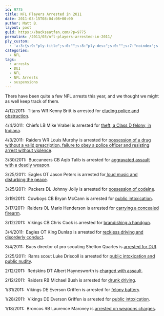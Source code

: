 ```yaml
---
id: 9775
title: NFL Players Arrested in 2011
date: 2011-03-15T08:04:08+00:00
author: Matt B.
layout: post
guid: https://backseatfan.com/?p=9775
permalink: /2011/03/nfl-players-arrested-in-2011/
ply_custom:
  - 'a:3:{s:9:"ply-title";s:0:"";s:8:"ply-desc";s:0:"";s:7:"noindex";s:0:"";}'
categories:
  - NFL
tags:
  - arrests
  - DUI
  - NFL
  - NFL Arrests
  - suspensions
---
```


<div class="entry">
  <p>
    There have been quite a few NFL arrests this year, and we thought we might as well keep track of them.
  </p>

  <p>
    4/12/2011:  Titans WR Kenny Britt is arrested for <a href="http://msn.foxsports.com/nfl/story/kenny-britt-police-chase-tennessee-titans-arrested-041211">eluding police and obstruction</a>.
  </p>

  <p>
    4/4/2011:  Chiefs LB Mike Vrabel is arrested for <a href="http://content.usatoday.com/communities/thehuddle/post/2011/04/mike-vrabel-arrested-for-alleged-theft-calls-it-misunderstanding/1">theft, a Class D felony, in Indiana</a>.
  </p>

  <p>
    4/3/2011:  Raiders WR Louis Murphy is arrested for <a href="http://profootballtalk.nbcsports.com/2011/04/03/louis-murphy-arrested-on-multiple-charges-in-florida/">possession of a drug without a valid prescription, failure to obey a police officer and resisting arrest without violence</a>.
  </p>

  <p>
    3/30/2011:  Buccaneers CB Aqib Talib is arrested for <a href="http://www.huffingtonpost.com/2011/03/29/aqib-talib-arrest-warrant-shooting_n_842203.html">aggravated assault with a deadly weapon</a>.
  </p>

  <p>
    3/25/2011:  Eagles OT Jason Peters is arrested for<a href="http://www.philly.com/philly/sports/118725169.html"> loud music and disturbing the peace</a>.
  </p>

  <p>
    3/25/2011:  Packers DL Johnny Jolly is arrested for <a href="http://houston.cbslocal.com/2011/03/25/johnny-jolly-charged-with-possession-again/">possession of codeine</a>.
  </p>

  <p>
    3/19/2011:  Cowboys CB Bryan McCann is arrested for <a href="http://sports.espn.go.com/dallas/nfl/news/story?id=6239360">public intoxication</a>.
  </p>

  <p>
    3/17/2011:  Raiders OL Mario Henderson is arrested for <a href="http://www.eastbayexpress.com/92510/archives/2011/03/18/oakland-raider-arrested">carrying a concealed firearm</a>.
  </p>

  <p>
    3/12/2011:  Vikings CB Chris Cook is arrested for <a href="http://msn.foxsports.com/nfl/story/Minnesota-Vikings-Chris-Cook-arrested-in-Virginia-031311">brandishing a handgun</a>.
  </p>

  <p>
    3/4/2011:  Eagles OT King Dunlap is arrested for <a href="http://www.eaglesgab.com/2011/03/07/king-dunlap-arrested-what-this-means-for-philadelphia/">reckless driving and disorderly conduct</a>.
  </p>

  <p>
    3/4/2011:  Bucs director of pro scouting Shelton Quarles is <a href="http://profootballtalk.nbcsports.com/2011/03/04/shelton-quarles-arrested-for-dui/">arrested for DUI</a>.
  </p>

  <p>
    2/25/2011:  Rams scout Luke Driscoll is arrested for <a href="http://www.huffingtonpost.com/2011/02/26/luke-driscoll-arrested-rams-scout_n_828641.html">public intoxication and public nudity</a>.
  </p>

  <p>
    2/12/2011:  Redskins DT Albert Haynesworth is <a href="http://www.tmz.com/2011/02/04/albert-haynesworth-charged-road-rage-arrest-washington-redskins/">charged with assault</a>.
  </p>

  <p>
    2/12/2011:  Raiders RB Michael Bush is arrested for <a href="http://www.mercurynews.com/news/ci_17406745?nclick_check=1">drunk driving</a>.
  </p>

  <p>
    1/31/2011:  Vikings DE Everson Griffen is arrested for <a href="http://sports.yahoo.com/nfl/blog/shutdown_corner/post/Everson-Griffen-arrested-twice-in-three-days-ge?urn=nfl-315188">felony battery</a>.
  </p>

  <p>
    1/28/2011:  Vikings DE Everson Griffen is arrested for <a href="http://sports.yahoo.com/nfl/blog/shutdown_corner/post/Everson-Griffen-arrested-twice-in-three-days-ge?urn=nfl-315188">public intoxication</a>.
  </p>

  <p>
    1/18/2011:  Broncos RB Laurence Maroney is <a href="http://www.cbsnews.com/8301-504083_162-20028824-504083.html">arrested on weapons charges</a>.
  </p>
</div>
